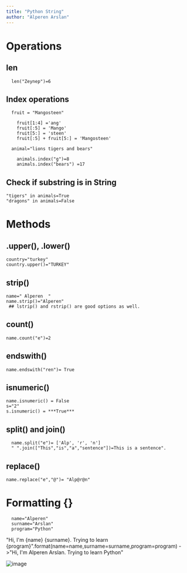 ```yaml
---
title: "Python String"
author: "Alperen Arslan"
---
```


# Operations
  ## len
```   
  len("Zeynep")=6
``` 
  ## Index operations
``` 
  fruit = "Mangosteen"
  
    fruit[1:4] ='ang'
    fruit[:5] = 'Mango'
    fruit[5:] = 'steen'
    fruit[:5] + fruit[5:] = 'Mangosteen'

  animal="lions tigers and bears"
  
    animals.index("g")=8
    animals.index("bears") =17
``` 
  ## Check if substring is in String

    "tigers" in animals=True
    "dragons" in animals=False

# Methods

  ## .upper(), .lower()
    country="turkey"
    country.upper()="TURKEY"

  ## strip()
    name=" Alperen  "
    name.strip()="Alperen"
     ## lstrip() and rstrip() are good options as well.

  ## count()
    name.count("e")=2

  ## endswith()
    name.endswith("ren")= True

  ## isnumeric()
    name.isnumeric() = False
    s="2"
    s.isnumeric() = ***True***

  ## split() and join()
```{r}
  name.split("e")= ['Alp', 'r', 'n']
  " ".join(["This","is","a","sentence"])=This is a sentence".
``` 
  ## replace()
    name.replace("e","@")= "Alp@r@n"

# Formatting {} 
```{r}
  name="Alperen"
  surname="Arslan"
  program="Python"
``` 
  "Hi, I'm {name} {surname}. Trying to learn {program}".format(name=name,surname=surname,program=program) 
  ->"Hi, I'm Alperen Arslan. Trying to learn Python"
  
  ![image](https://user-images.githubusercontent.com/105153770/167711334-ac0db737-eeb8-4ecf-b9c9-098b14c5dbe4.png)
